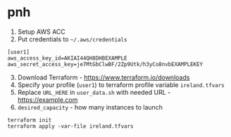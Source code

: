 # pnh

1. Setup AWS ACC
2. Put credentials to `~/.aws/credentials`
```
[user1]
aws_access_key_id=AKIAI44QH8DHBEXAMPLE
aws_secret_access_key=je7MtGbClwBF/2Zp9Utk/h3yCo8nvbEXAMPLEKEY
```
3. Download Terraform - https://www.terraform.io/downloads
4. Specify your profile (`user1`) to terraform profile variable `ireland.tfvars`
4. Replace `URL_HERE` in `user_data.sh` with needed URL - https://example.com
5. `desired_capacity` - how many instances to launch
```
terraform init
terraform apply -var-file ireland.tfvars
```
